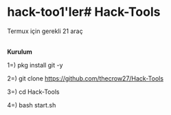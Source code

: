 # hack-too1'ler# Hack-Tools

Termux için gerekli 21 araç

<br><b>Kurulum</b><br>

1=) pkg install git -y<br>

2=) git clone https://github.com/thecrow27/Hack-Tools<br>

3=) cd Hack-Tools<br>

4=) bash start.sh
